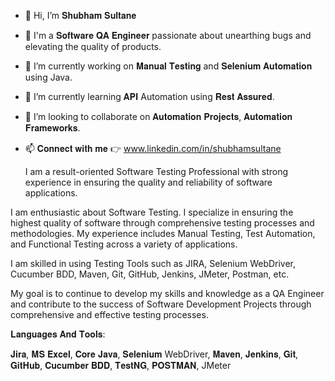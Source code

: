 - 👋 Hi, I’m 𝐒𝐡𝐮𝐛𝐡𝐚𝐦 𝐒𝐮𝐥𝐭𝐚𝐧𝐞
- 🔭 I'm a 𝐒𝐨𝐟𝐭𝐰𝐚𝐫𝐞 𝐐𝐀 𝐄𝐧𝐠𝐢𝐧𝐞𝐞𝐫 passionate about unearthing bugs and elevating the quality of products.
- 👀 I’m currently working on 𝐌𝐚𝐧𝐮𝐚𝐥 𝐓𝐞𝐬𝐭𝐢𝐧𝐠 and 𝐒𝐞𝐥𝐞𝐧𝐢𝐮𝐦 𝐀𝐮𝐭𝐨𝐦𝐚𝐭𝐢𝐨𝐧 using Java.
- 🌱 I’m currently learning 𝐀𝐏𝐈 Automation using 𝐑𝐞𝐬𝐭 𝐀𝐬𝐬𝐮𝐫𝐞𝐝.
- 💞️ I’m looking to collaborate on 𝐀𝐮𝐭𝐨𝐦𝐚𝐭𝐢𝐨𝐧 𝐏𝐫𝐨𝐣𝐞𝐜𝐭𝐬, 𝐀𝐮𝐭𝐨𝐦𝐚𝐭𝐢𝐨𝐧 𝐅𝐫𝐚𝐦𝐞𝐰𝐨𝐫𝐤𝐬.
- 📫 𝐂𝐨𝐧𝐧𝐞𝐜𝐭 𝐰𝐢𝐭𝐡 𝐦𝐞 👉 www.linkedin.com/in/shubhamsultane
  
  


  I am a result-oriented Software Testing Professional with strong experience in ensuring the quality and reliability of software applications.
  
I am enthusiastic about Software Testing. I specialize in ensuring the highest quality of software through comprehensive testing processes and methodologies. My experience includes Manual Testing, Test Automation, and Functional Testing across a variety of applications.

I am skilled in using Testing Tools such as JIRA, Selenium WebDriver, Cucumber BDD, Maven, Git, GitHub, Jenkins, JMeter, Postman, etc. 

My goal is to continue to develop my skills and knowledge as a QA Engineer and contribute to the success of Software Development Projects through comprehensive and effective testing processes.

𝐋𝐚𝐧𝐠𝐮𝐚𝐠𝐞𝐬 𝐀𝐧𝐝 𝐓𝐨𝐨𝐥𝐬:

𝐉𝐢𝐫𝐚, 𝐌𝐒 𝐄𝐱𝐜𝐞𝐥, 𝐂𝐨𝐫𝐞 𝐉𝐚𝐯𝐚, 𝐒𝐞𝐥𝐞𝐧𝐢𝐮𝐦 WebDriver, 𝐌𝐚𝐯𝐞𝐧, 𝐉𝐞𝐧𝐤𝐢𝐧𝐬, 𝐆𝐢𝐭, 𝐆𝐢𝐭𝐇𝐮𝐛, 𝐂𝐮𝐜𝐮𝐦𝐛𝐞𝐫 𝐁𝐃𝐃, 𝐓𝐞𝐬𝐭𝐍𝐆, 𝐏𝐎𝐒𝐓𝐌𝐀𝐍, JMeter

<!---
shubh251097/shubh251097 is a ✨ special ✨ repository because its `README.md` (this file) appears on your GitHub profile.
You can click the Preview link to take a look at your changes.
--->
